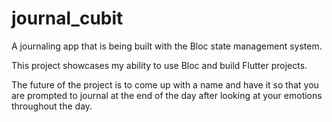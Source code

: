 # journal_cubit

A journaling app that is being built with the Bloc state management system.

This project showcases my ability to use Bloc and build Flutter projects.

The future of the project is to come up with a name and have it so that you are prompted to journal at the end of the day after looking at your emotions throughout the day.  
